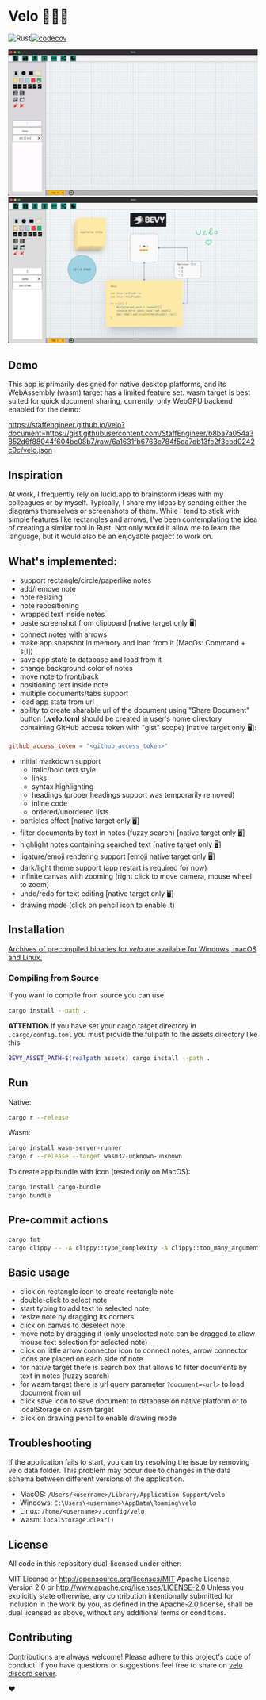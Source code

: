 # Velo 🚵‍♀️🚵
![Rust](https://img.shields.io/badge/Rust-lang-000000.svg?style=flat&logo=rust)[![codecov](https://codecov.io/gh/StaffEngineer/velo/branch/main/graph/badge.svg?token=QGEKLM6ZDF)](https://codecov.io/gh/StaffEngineer/velo)

![velo](./velo.gif)
![alt text](velo.png "Velo")

## Demo

This app is primarily designed for native desktop platforms, and its
WebAssembly (wasm) target has a limited feature set. wasm target is best
suited for quick document sharing, currently, only WebGPU backend enabled for the demo:

  [<https://staffengineer.github.io/velo?document=https://gist.githubusercontent.com/StaffEngineer/b8ba7a054a3852d6f88044f604bc08b7/raw/6a1631fb6763c784f5da7db13fc2f3cbd0242c0c/velo.json>](https://staffengineer.github.io/velo?document=https://gist.githubusercontent.com/StaffEngineer/b8ba7a054a3852d6f88044f604bc08b7/raw/6a1631fb6763c784f5da7db13fc2f3cbd0242c0c/velo.json)

## Inspiration

At work, I frequently rely on lucid.app to brainstorm ideas with my
colleagues or by myself. Typically, I share my ideas by sending either
the diagrams themselves or screenshots of them. While I tend to stick
with simple features like rectangles and arrows, I\'ve been
contemplating the idea of creating a similar tool in Rust. Not only
would it allow me to learn the language, but it would also be an
enjoyable project to work on.

## What\'s implemented:
-   support rectangle/circle/paperlike notes
-   add/remove note
-   note resizing
-   note repositioning
-   wrapped text inside notes
-   paste screenshot from clipboard [native target only 🖥️] 
-   connect notes with arrows
-   make app snapshot in memory and load from it (MacOs: Command + s\[l\])
-   save app state to database and load from it
-   change background color of notes
-   move note to front/back
-   positioning text inside note
-   multiple documents/tabs support
-   load app state from url
-   ability to create sharable url of the document using \"Share
    Document\" button (**.velo.toml** should be created in user's home
    directory containing GitHub access token with \"gist\" scope) [native target only 🖥️]:

   ```toml
   github_access_token = "<github_access_token>"
   ```

- initial markdown support
  - italic/bold text style
  - links
  - syntax highlighting
  - headings (proper headings support was temporarily removed)
  - inline code
  - ordered/unordered lists
- particles effect [native target only 🖥️]
- filter documents by text in notes (fuzzy search) [native target only 🖥️]
- highlight notes containing searched text [native target only 🖥️]
- ligature/emoji rendering support [emoji native target only 🖥️]
- dark/light theme support (app restart is required for now)
- infinite canvas with zooming (right click to move camera, mouse wheel to zoom)
- undo/redo for text editing [native target only 🖥️]
- drawing mode (click on pencil icon to enable it)

## Installation

[Archives of precompiled binaries for *velo* are available for Windows, macOS
and Linux.](https://github.com/StaffEngineer/velo/releases/latest)

### Compiling from Source

If you want to compile from source you can use 
```sh
cargo install --path .
```

**ATTENTION**
If you have set your cargo target directory in `.cargo/config.toml` you must provide the fullpath to the assets directory like this
```sh
BEVY_ASSET_PATH=$(realpath assets) cargo install --path .
```

## Run

Native:

```sh
cargo r --release
```

Wasm:

```sh
cargo install wasm-server-runner
cargo r --release --target wasm32-unknown-unknown
```

To create app bundle with icon (tested only on MacOS):

```sh
cargo install cargo-bundle
cargo bundle
```

## Pre-commit actions

```sh
cargo fmt
cargo clippy -- -A clippy::type_complexity -A clippy::too_many_arguments
```

## Basic usage

- click on rectangle icon to create rectangle note
- double-click to select note
- start typing to add text to selected note
- resize note by dragging its corners
- click on canvas to deselect note
- move note by dragging it (only unselected note can be dragged to allow mouse text selection for selected note)
- click on little arrow connector icon to connect notes, arrow connector icons are placed on each side of note
- for native target there is search box that allows to filter documents by text in notes (fuzzy search)
- for wasm target there is url query parameter `?document=<url>` to load document from url
- click save icon to save document to database on native platform or to localStorage on wasm target
- click on drawing pencil to enable drawing mode

## Troubleshooting

If the application fails to start, you can try resolving the issue by removing velo data folder. This problem may occur due to changes in the data schema between different versions of the application.

- MacOS: `/Users/<username>/Library/Application Support/velo`
- Windows: `C:\Users\<username>\AppData\Roaming\velo`
- Linux: `/home/<username>/.config/velo`
- wasm: `localStorage.clear()`

## License
All code in this repository dual-licensed under either:

MIT License or http://opensource.org/licenses/MIT
Apache License, Version 2.0 or http://www.apache.org/licenses/LICENSE-2.0
Unless you explicitly state otherwise, any contribution intentionally submitted for inclusion in the work by you, as defined in the Apache-2.0 license, shall be dual licensed as above, without any additional terms or conditions.

## Contributing
Contributions are always welcome! Please adhere to this project\'s code
of conduct. If you have questions or suggestions feel free to share on [velo discord server](https://discord.gg/u9E4kr4AtU).

❤️
